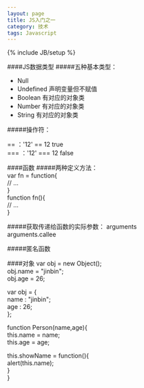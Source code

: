 ```yaml
---
layout: page
title: JS入门之一
category: 技术
tags: Javascript
---
```

{% include JB/setup %}

####JS数据类型
#####五种基本类型： 

- Null   
- Undefined  声明变量但不赋值
- Boolean  有对应的对象类
- Number  有对应的对象类
- String  有对应的对象类

#####操作符：

== ：'12' == 12 true  
=== ：'12' === 12 false  

####函数
#####两种定义方法：  
var fn = function{  
     // ...  
}  
function fn(){  
     // ...  
}  

#####获取传递给函数的实际参数：
arguments   
arguments.callee  
     
#####匿名函数

####对象
var obj = new Object();  
obj.name = "jinbin";  
obj.age = 26;  

var obj = {  
   name : "jinbin";  
   age : 26;  
};  

function Person(name,age){    
  this.name = name;  
  this.age = age;  
  
  this.showName = function(){  
     alert(this.name);  
   }  
}  

